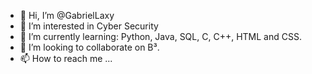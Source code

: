 - 👋 Hi, I’m @GabrielLaxy
- 👀 I’m interested in Cyber Security
- 🌱 I’m currently learning: Python, Java, SQL, C, C++, HTML and CSS.
- 💞️ I’m looking to collaborate on B³.
- 📫 How to reach me ...
